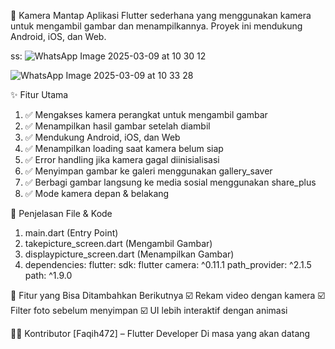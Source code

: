 📸 Kamera Mantap
Aplikasi Flutter sederhana yang menggunakan kamera untuk mengambil gambar dan menampilkannya. Proyek ini mendukung Android, iOS, dan Web.


ss:
![WhatsApp Image 2025-03-09 at 10 30 12](https://github.com/user-attachments/assets/83ff7d45-8880-4882-b6a8-94cdac232b90)

![WhatsApp Image 2025-03-09 at 10 33 28](https://github.com/user-attachments/assets/cc6a78ac-4c41-4a6e-b1da-a65cac3d9167)



✨ Fitur Utama
1.  ✅ Mengakses kamera perangkat untuk mengambil gambar
2.  ✅ Menampilkan hasil gambar setelah diambil
3.  ✅ Mendukung Android, iOS, dan Web
4.  ✅ Menampilkan loading saat kamera belum siap
5.  ✅ Error handling jika kamera gagal diinisialisasi
6.  ✅ Menyimpan gambar ke galeri menggunakan gallery_saver
7.  ✅ Berbagi gambar langsung ke media sosial menggunakan share_plus
8.  ✅ Mode kamera depan & belakang


📜 Penjelasan File & Kode
1. main.dart (Entry Point)
2.  takepicture_screen.dart (Mengambil Gambar)
3. displaypicture_screen.dart (Menampilkan Gambar)
4. dependencies:
  flutter:
    sdk: flutter
  camera: ^0.11.1
  path_provider: ^2.1.5
  path: ^1.9.0

🎯 Fitur yang Bisa Ditambahkan Berikutnya
☑️ Rekam video dengan kamera
☑️ Filter foto sebelum menyimpan
☑️ UI lebih interaktif dengan animasi




👨‍💻 Kontributor
[Faqih472] – Flutter Developer Di masa yang akan datang 
